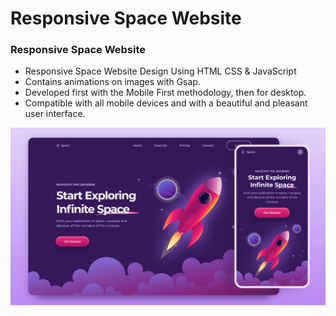 # Responsive Space Website

### Responsive Space Website

- Responsive Space Website Design Using HTML CSS & JavaScript
- Contains animations on images with Gsap.
- Developed first with the Mobile First methodology, then for desktop.
- Compatible with all mobile devices and with a beautiful and pleasant user interface.

![preview img](/preview.png)
